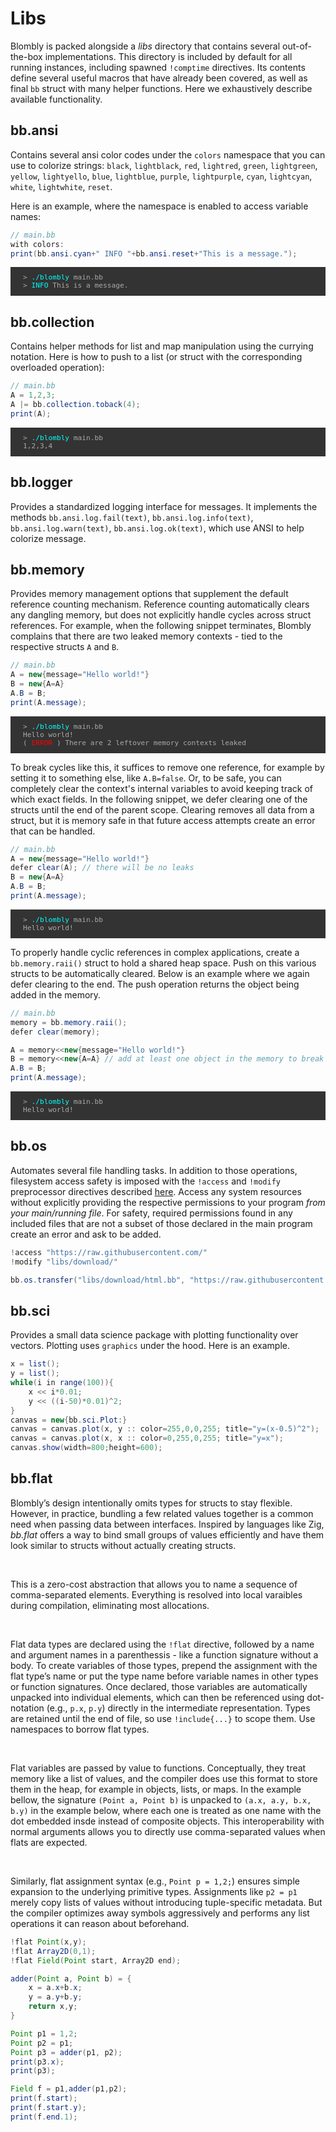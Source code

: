 # Libs
Blombly is packed alongside a *libs* directory that contains several out-of-the-box implementations.
This directory is included by default for all running instances, including spawned `!comptime` directives.
Its contents define several useful macros that have already been covered, as well as final `bb` struct
with many helper functions. Here we exhaustively describe available functionality.

## bb.ansi

Contains several ansi color codes under the `colors` namespace that you can use to colorize strings:
`black`, `lightblack`, `red`, `lightred`, `green`, `lightgreen`, `yellow`, `lightyello`, `blue`, `lightblue`, `purple`, `lightpurple`, `cyan`, `lightcyan`, `white`, `lightwhite`, `reset`.

Here is an example, where the namespace is enabled to access variable names:

```java
// main.bb
with colors:
print(bb.ansi.cyan+" INFO "+bb.ansi.reset+"This is a message.");
```


<pre style="font-size: 80%;background-color: #333; color: #AAA; padding: 10px 20px; overflow-x: auto;">
> <span style="color: cyan;">./blombly</span> main.bb
> <span style="color: cyan;">INFO</span> This is a message.
</pre>

## bb.collection

Contains helper methods for list and map manipulation using the currying notation. 
Here is how to push to a list (or struct with the corresponding overloaded operation):

```java
// main.bb
A = 1,2,3;
A |= bb.collection.toback(4);
print(A);
```

<pre style="font-size: 80%;background-color: #333; color: #AAA; padding: 10px 20px;">
> <span style="color: cyan;">./blombly</span> main.bb
1,2,3,4
</pre>

## bb.logger

Provides a standardized logging interface for messages. It implements the methods `bb.ansi.log.fail(text)`,
`bb.ansi.log.info(text)`, `bb.ansi.log.warn(text)`, `bb.ansi.log.ok(text)`, which use ANSI to help colorize
message. 

## bb.memory

Provides memory management options that supplement the default reference counting mechanism.
Reference counting automatically clears any dangling memory, but does not explicitly handle
cycles across struct references. For example, when the following snippet terminates, Blombly
complains that there are two leaked memory contexts - tied to the respective structs `A` and `B`.

```java
// main.bb
A = new{message="Hello world!"}
B = new{A=A}
A.B = B;
print(A.message);
```

<pre style="font-size: 80%;background-color: #333; color: #AAA; padding: 10px 20px; overflow-x: auto;">
> <span style="color: cyan;">./blombly</span> main.bb
Hello world!
(<span style="color: red;"> ERROR </span>) There are 2 leftover memory contexts leaked
</pre>


To break cycles like this, it suffices to remove one reference, for example by setting it
to something else, like `A.B=false`. Or, to be safe, you can completely clear the context's
internal variables to avoid keeping track of which exact fields. In the following snippet,
we defer clearing one of the structs until the end of the parent scope. Clearing
removes all data from a struct, but it is memory safe in that future access attempts create
an error that can be handled.

```java
// main.bb
A = new{message="Hello world!"}
defer clear(A); // there will be no leaks
B = new{A=A}
A.B = B;
print(A.message);
```

<pre style="font-size: 80%;background-color: #333; color: #AAA; padding: 10px 20px;">
> <span style="color: cyan;">./blombly</span> main.bb
Hello world!
</pre>


To properly handle cyclic references in complex applications, create a
`bb.memory.raii()` struct to hold a shared heap space. Push on this various structs
to be automatically cleared. Below is an example where we
again defer clearing to the end. The push operation returns the object
being added in the memory.

```java
// main.bb
memory = bb.memory.raii();
defer clear(memory);

A = memory<<new{message="Hello world!"}
B = memory<<new{A=A} // add at least one object in the memory to break the cyclic reference.
A.B = B;
print(A.message);
```

<pre style="font-size: 80%;background-color: #333; color: #AAA; padding: 10px 20px;">
> <span style="color: cyan;">./blombly</span> main.bb
Hello world!
</pre>

## bb.os

Automates several file handling tasks. In addition to those operations,
filesystem access safety is imposed with the `!access` and `!modify` preprocessor
directives described [here](../basics/io.md). Access any system resources without explicitly
providing the respective permissions to your program *from your main/running file*.
For safety, required permissions found in any included files that are not a subset of those
declared in the main program create an error and ask to be added.


```java
!access "https://raw.githubusercontent.com/"
!modify "libs/download/"

bb.os.transfer("libs/download/html.bb", "https://raw.githubusercontent.com/maniospas/Blombly/refs/heads/main/libs/html.bb");
```

## bb.sci

Provides a small data science package with plotting functionality over vectors.
Plotting uses `graphics` under the hood. Here is an example.

```java
x = list();
y = list();
while(i in range(100)){
    x << i*0.01;
    y << ((i-50)*0.01)^2;
}
canvas = new{bb.sci.Plot:}
canvas = canvas.plot(x, y :: color=255,0,0,255; title="y=(x-0.5)^2");
canvas = canvas.plot(x, x :: color=0,255,0,255; title="y=x");
canvas.show(width=800;height=600);
```

## bb.flat

Blombly’s design intentionally omits types for structs to stay flexible. 
However, in practice, bundling a few related values together 
is a common need when passing data between interfaces. 
Inspired by languages like Zig, *bb.flat* offers a way to bind small 
groups of values efficiently and have them look similar to structs
without actually creating structs.

<br>

This is a zero-cost abstraction that allows you to name a sequence 
of comma-separated elements. Everything is resolved into local varaibles
during compilation, eliminating most allocations.

<br>

Flat data types are declared using the `!flat` directive, followed by a name
and argument names in a parenthessis - like a function signature without a body.
To create variables of those types, prepend the assignment with the flat type’s name
or put the type name before variable names in other types or function signatures.
Once declared, those variables are automatically unpacked into individual elements, 
which can then be referenced using dot-notation (e.g., `p.x`, `p.y`) directly 
in the intermediate representation. Types are retained until the end of file,
so use `!include{...}` to scope them. Use namespaces to borrow flat types.

<br>

Flat variables are passed by value to functions. Conceptually, they treat memory 
like a list of values, and the compiler does use this format to store them in the
heap, for example in objects, lists, or maps. In the example bellow, the
signature `(Point a, Point b)` is unpacked to `(a.x, a.y, b.x, b.y)` in the example below, 
where each one is treated as one name
with the dot embedded insde instead of composite objects. This interoperability
with normal arguments allows you to directly use comma-separated values when
flats are expected.

<br>

Similarly, flat assignment syntax (e.g., `Point p = 1,2;`) ensures simple expansion 
to the underlying primitive types. Assignments like `p2 = p1` merely copy 
lists of values without introducing tuple-specific metadata. But the compiler
optimizes away symbols aggressively and performs any list operations it can 
reason about beforehand.


```java
!flat Point(x,y);
!flat Array2D(0,1);
!flat Field(Point start, Array2D end);

adder(Point a, Point b) = {
    x = a.x+b.x;
    y = a.y+b.y;
    return x,y;
}

Point p1 = 1,2;
Point p2 = p1;
Point p3 = adder(p1, p2);
print(p3.x);
print(p3);

Field f = p1,adder(p1,p2);
print(f.start);
print(f.start.y);
print(f.end.1);
```
